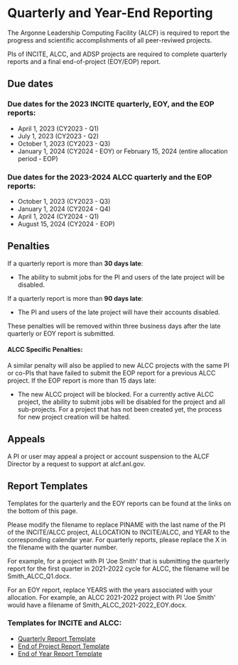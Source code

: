 # Quarterly and Year-End Reporting
The Argonne Leadership Computing Facility (ALCF) is required to report the progress and scientific accomplishments of all peer-reviwed projects. 

PIs of INCITE, ALCC, and ADSP projects are required to complete quarterly reports and a final end-of-project (EOY/EOP) report.

## Due dates
### Due dates for the 2023 INCITE quarterly, EOY, and the EOP reports:
- April 1, 2023 (CY2023 - Q1)
- July 1, 2023 (CY2023 - Q2)
- October 1, 2023 (CY2023 - Q3)
- January 1, 2024 (CY2024 - EOY) or February 15, 2024 (entire allocation period - EOP)

### Due dates for the 2023-2024 ALCC quarterly and the EOP reports:
- October 1, 2023 (CY2023 - Q3)
- January 1, 2024 (CY2024 - Q4)
- April 1, 2024 (CY2024 - Q1)
- August 15, 2024 (CY2024 - EOP)

## Penalties
If a quarterly report is more than **30 days late**:
- The ability to submit jobs for the PI and users of the late project will be disabled.

If a quarterly report is more than **90 days late**:
- The PI and users of the late project will have their accounts disabled.

These penalties will be removed within three business days after the late quarterly or EOY report is submitted.

#### ALCC Specific Penalties:
A similar penalty will also be applied to new ALCC projects with the same PI or co-PIs that have failed to submit the EOP report for a previous ALCC project. If the EOP report is more than 15 days late:

- The new ALCC project will be blocked. For a currently active ALCC project, the ability to submit jobs will be disabled for the project and all sub-projects. For a project that has not been created yet, the process for new project creation will be halted.

## Appeals
A PI or user may appeal a project or account suspension to the ALCF Director by a request to support at alcf.anl.gov.

## Report Templates
Templates for the quarterly and the EOY reports can be found at the links on the bottom of this page.

Please modify the filename to replace PINAME with the last name of the PI of the INCITE/ALCC project, ALLOCATION to INCITE/ALCC, and YEAR to the corresponding calendar year.  For quarterly reports, please replace the X in the filename with the quarter number.

For example, for a project with PI 'Joe Smith' that is submitting the quarterly report for the first quarter in 2021-2022 cycle for ALCC, the filename will be Smith_ALCC_Q1.docx.

For an EOY report, replace YEARS with the years associated with your allocation. For example, an ALCC 2021-2022 project with PI 'Joe Smith' would have a filename of Smith_ALCC_2021-2022_EOY.docx.

### Templates for INCITE and ALCC:
- [Quarterly Report Template](files/PINAME_ALLOCATION_YEAR_QX.docx)
- [End of Project Report Template](files/PINAME_ALLOCATION_YEARS_EOP.docx)
- [End of Year Report Template](files/PINAME_ALLOCATION_YEAR_EOY.docx)


